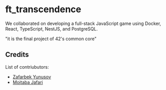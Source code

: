 # ft_transcendence
We collaborated on developing a full-stack JavaScript game using Docker, React, TypeScript, NestJS, and PostgreSQL.


"it is the final project of 42's common core"

## Credits
List of contriubutors:
- [Zafarbek Yunusov](https://github.com/Cursedzyko)
- [ Mojtaba Jafari ](https://github.com/Himjpro)
